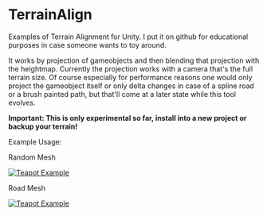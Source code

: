 # TerrainAlign

 Examples of Terrain Alignment for Unity. I put it on github for educational purposes in case someone wants to toy around.
 
 It works by projection of gameobjects and then blending that projection with the heightmap. Currently the projection works with a camera that's the full terrain size. Of course especially for performance reasons one would only project the gameobject itself or only delta changes in case of a spline road or a brush painted path, but that'll come at a later state while this tool evolves.
  
 
 **Important: This is only experimental so far, install into a new project or backup your terrain!**

 Example Usage:

 Random Mesh

 [![Teapot Example](https://img.youtube.com/vi/3evRuAh8cGk/0.jpg)](https://www.youtube.com/watch?v=3evRuAh8cGk)

 Road Mesh

 [![Teapot Example](https://img.youtube.com/vi/B36Rt8oD7mA/0.jpg)](https://www.youtube.com/watch?v=B36Rt8oD7mA)
